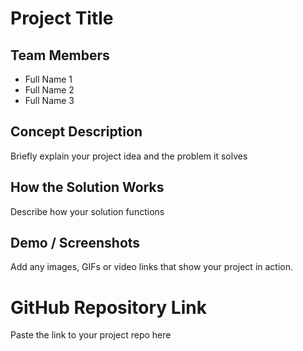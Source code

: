 # Project Title

## Team Members
- Full Name 1
- Full Name 2
- Full Name 3

## Concept Description
Briefly explain your project idea and the problem it solves

## How the Solution Works
Describe how your solution functions

## Demo / Screenshots
Add any images, GIFs or video links that show your project in action. 

# GitHub Repository Link
Paste the link to your project repo here
